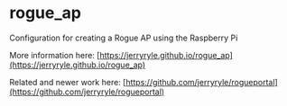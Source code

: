 # rogue_ap
Configuration for creating a Rogue AP using the Raspberry Pi

More information here: [https://jerryryle.github.io/rogue_ap](https://jerryryle.github.io/rogue_ap)

Related and newer work here: [https://github.com/jerryryle/rogueportal](https://github.com/jerryryle/rogueportal)

